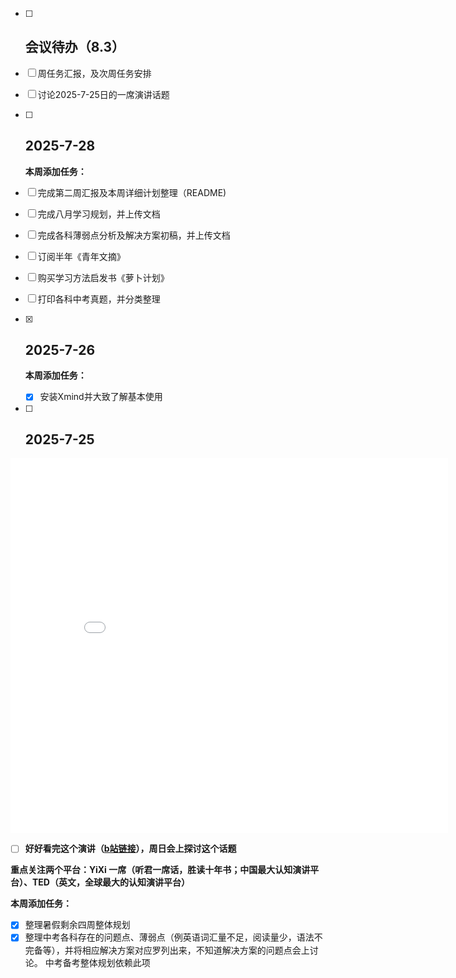 - [ ] ## 会议待办（8.3）

- [ ] 周任务汇报，及次周任务安排

- [ ] 讨论2025-7-25日的一席演讲话题

  

- [ ] ## 2025-7-28

  **本周添加任务：**

- [ ] 完成第二周汇报及本周详细计划整理（README)

- [ ] 完成八月学习规划，并上传文档

- [ ] 完成各科薄弱点分析及解决方案初稿，并上传文档

- [ ] 订阅半年《青年文摘》

- [ ] 购买学习方法启发书《萝卜计划》

- [ ] 打印各科中考真题，并分类整理

- [x] ## 2025-7-26

  **本周添加任务：**

  - [x] 安装Xmind并大致了解基本使用

- [ ] ## 2025-7-25


<iframe src="//player.bilibili.com/player.html?isOutside=true&aid=114835161484388&bvid=BV1rFuGz5EqT&cid=30983196190&p=1" scrolling="no" border="0" frameborder="no" framespacing="0" allowfullscreen="true" width="700"   height="600"></iframe>

- [ ] **好好看完这个演讲（[b站链接]( https://www.bilibili.com/video/BV1rFuGz5EqT/?share_source=copy_web&vd_source=8a6100bdb0a5150174710aa5fda549b1)），周日会上探讨这个话题**

**重点关注两个平台：YiXi 一席（听君一席话，胜读十年书；中国最大认知演讲平台）、TED（英文，全球最大的认知演讲平台）**

**本周添加任务：**

- [x] 整理暑假剩余四周整体规划
- [x] 整理中考各科存在的问题点、薄弱点（例英语词汇量不足，阅读量少，语法不完备等），并将相应解决方案对应罗列出来，不知道解决方案的问题点会上讨论。 中考备考整体规划依赖此项
